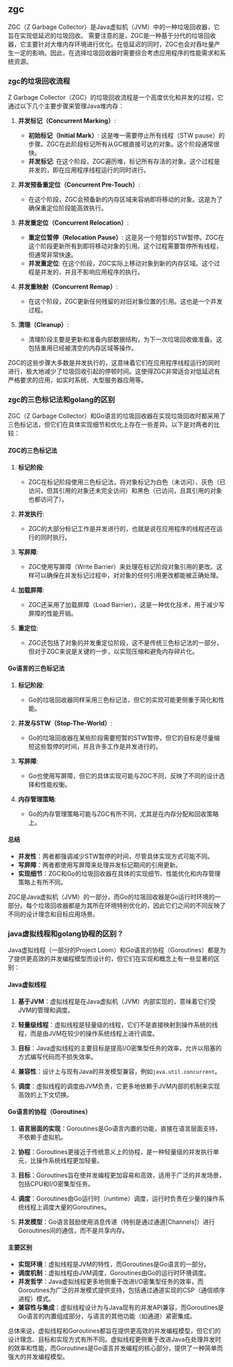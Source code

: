 ## zgc
ZGC（Z Garbage Collector）是Java虚拟机（JVM）中的一种垃圾回收器，它旨在实现低延迟的垃圾回收。
需要注意的是，ZGC是一种基于分代的垃圾回收器，它主要针对大堆内存环境进行优化。在低延迟的同时，ZGC也会对吞吐量产生一定的影响。因此，在选择垃圾回收器时需要综合考虑应用程序的性能需求和系统资源。

### zgc的垃圾回收流程
Z Garbage Collector（ZGC）的垃圾回收流程是一个高度优化和并发的过程，它通过以下几个主要步骤来管理Java堆内存：

1. **并发标记（Concurrent Marking）**:
   - **初始标记（Initial Mark）**: 这是唯一需要停止所有线程（STW pause）的步骤。ZGC在此阶段标记所有从GC根直接可达的对象。这个阶段通常很快。
   - **并发标记**: 在这个阶段，ZGC遍历堆，标记所有存活的对象。这个过程是并发的，即在应用程序线程运行的同时进行。

2. **并发预备重定位（Concurrent Pre-Touch）**:
   - 在这个阶段，ZGC会预备新的内存区域来容纳即将移动的对象。这是为了确保重定位阶段能高效执行。

3. **并发重定位（Concurrent Relocation）**:
   - **重定位暂停（Relocation Pause）**: 这是另一个短暂的STW暂停。ZGC在这个阶段更新所有到即将移动对象的引用。这个过程需要暂停所有线程，但通常非常快速。
   - **并发重定位**: 在这个阶段，ZGC实际上移动对象到新的内存区域。这个过程是并发的，并且不影响应用程序的执行。

4. **并发重映射（Concurrent Remap）**:
   - 在这个阶段，ZGC更新任何残留的对旧对象位置的引用。这也是一个并发过程。

5. **清理（Cleanup）**:
   - 清理阶段主要是更新和准备内部数据结构，为下一次垃圾回收做准备。这包括重用已经被清空的内存区域等操作。

ZGC的这些步骤大多数是并发执行的，这意味着它们在应用程序线程运行的同时进行，极大地减少了垃圾回收引起的停顿时间。这使得ZGC非常适合对低延迟有严格要求的应用，如实时系统、大型服务器应用等。



### zgc的三色标记法和golang的区别
ZGC（Z Garbage Collector）和Go语言的垃圾回收器在实现垃圾回收时都采用了三色标记法，但它们在具体实现细节和优化上存在一些差异。以下是对两者的比较：

#### ZGC的三色标记法

1. **标记阶段**:
   - ZGC在标记阶段使用三色标记法，将对象标记为白色（未访问）、灰色（已访问，但其引用的对象还未完全访问）和黑色（已访问，且其引用的对象也都访问了）。

2. **并发执行**:
   - ZGC的大部分标记工作是并发进行的，也就是说在应用程序的线程还在运行的同时执行。

3. **写屏障**:
   - ZGC使用写屏障（Write Barrier）来处理在标记阶段对象引用的更改。这样可以确保在并发标记过程中，对对象的任何引用更改都能被正确处理。

4. **加载屏障**:
   - ZGC还采用了加载屏障（Load Barrier），这是一种优化技术，用于减少写屏障的性能开销。

5. **重定位**:
   - ZGC还包括了对象的并发重定位阶段，这不是传统三色标记法的一部分，但对于ZGC来说是关键的一步，以实现压缩和避免内存碎片化。

#### Go语言的三色标记法

1. **标记阶段**:
   - Go的垃圾回收器同样采用三色标记法，但它的实现可能更侧重于简化和性能。

2. **并发与STW（Stop-The-World）**:
   - Go的垃圾回收器在某些阶段需要短暂的STW暂停，但它的目标是尽量缩短这些暂停的时间，并且许多工作是并发进行的。

3. **写屏障**:
   - Go也使用写屏障，但它的具体实现可能与ZGC不同，反映了不同的设计选择和性能权衡。

4. **内存管理策略**:
   - Go的内存管理策略可能与ZGC有所不同，尤其是在内存分配和回收策略上。

#### 总结

- **并发性**：两者都强调减少STW暂停的时间，尽管具体实现方式可能不同。
- **写屏障**：两者都使用写屏障来处理并发标记期间的引用更新。
- **实现细节**：ZGC和Go的垃圾回收器在具体的实现细节、性能优化和内存管理策略上有所不同。

ZGC是Java虚拟机（JVM）的一部分，而Go的垃圾回收器是Go运行时环境的一部分。每个垃圾回收器都是为其所在环境特别优化的，因此它们之间的不同反映了不同的设计理念和目标应用场景。


### java虚拟线程和golang协程的区别？
Java虚拟线程（一部分的Project Loom）和Go语言的协程（Goroutines）都是为了提供更高效的并发编程模型而设计的，但它们在实现和概念上有一些显著的区别：

#### Java虚拟线程

1. **基于JVM**：虚拟线程是在Java虚拟机（JVM）内部实现的，意味着它们受JVM的管理和调度。
   
2. **轻量级线程**：虚拟线程是轻量级的线程，它们不是直接映射到操作系统的线程，而是由JVM在较少的操作系统线程上进行调度。

3. **目标**：Java虚拟线程的主要目标是提高I/O密集型任务的效率，允许以阻塞的方式编写代码而不损失效率。

4. **兼容性**：设计上与现有Java的并发模型兼容，例如`java.util.concurrent`。

5. **调度**：虚拟线程的调度由JVM负责，它更多地依赖于JVM内部的机制来实现高效的上下文切换。

#### Go语言的协程（Goroutines）

1. **语言层面的实现**：Goroutines是Go语言内置的功能，直接在语言层面支持，不依赖于虚拟机。

2. **协程**：Goroutines更接近于传统意义上的协程，是一种轻量级的并发执行单元，比操作系统线程更加轻量。

3. **目标**：Goroutines旨在使并发编程更加容易和高效，适用于广泛的并发场景，包括CPU和I/O密集型任务。

4. **调度**：Goroutines由Go运行时（runtime）调度，运行时负责在少量的操作系统线程上调度大量的Goroutines。

5. **并发模型**：Go语言鼓励使用消息传递（特别是通过通道[Channels]）进行Goroutines间的通信，而不是共享内存。

#### 主要区别

- **实现环境**：虚拟线程是JVM的特性，而Goroutines是Go语言的一部分。
- **调度机制**：虚拟线程由JVM调度，Goroutines由Go的运行时环境调度。
- **并发哲学**：Java虚拟线程更多地侧重于改进I/O密集型任务的效率，而Goroutines为广泛的并发模式提供支持，包括通过通道实现的CSP（通信顺序进程）模式。
- **兼容性与集成**：虚拟线程设计为与Java现有的并发API兼容，而Goroutines是Go语言的内置组成部分，与语言的其他功能（如通道）紧密集成。

总体来说，虚拟线程和Goroutines都旨在提供更高效的并发编程模型，但它们的设计理念、目标和实现方式有所不同。虚拟线程更侧重于改进Java在处理并发时的效率和性能，而Goroutines是Go语言并发编程的核心部分，提供了一种简单而强大的并发编程模型。